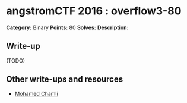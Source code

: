 # angstromCTF 2016 : overflow3-80

**Category:** Binary
**Points:** 80
**Solves:**
**Description:**

## Write-up

(TODO)

## Other write-ups and resources

* [Mohamed Chamli](https://www.youtube.com/watch?v=pQ76OmaS4eg&feature=youtu.be)

